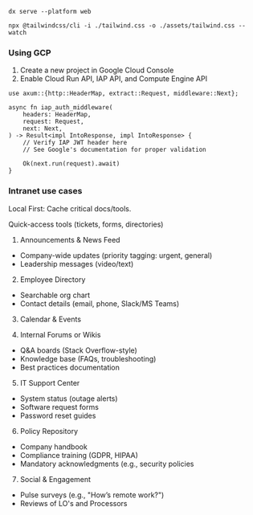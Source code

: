 <!-- @format -->

```
dx serve --platform web
```

```
npx @tailwindcss/cli -i ./tailwind.css -o ./assets/tailwind.css --watch
```

### Using GCP

1. Create a new project in Google Cloud Console
2. Enable Cloud Run API, IAP API, and Compute Engine API

```
use axum::{http::HeaderMap, extract::Request, middleware::Next};

async fn iap_auth_middleware(
    headers: HeaderMap,
    request: Request,
    next: Next,
) -> Result<impl IntoResponse, impl IntoResponse> {
    // Verify IAP JWT header here
    // See Google's documentation for proper validation

    Ok(next.run(request).await)
}
```

### Intranet use cases

Local First: Cache critical docs/tools.

Quick-access tools (tickets, forms, directories)

1. Announcements & News Feed

- Company-wide updates (priority tagging: urgent, general)
- Leadership messages (video/text)

2. Employee Directory

- Searchable org chart
- Contact details (email, phone, Slack/MS Teams)

3. Calendar & Events

4. Internal Forums or Wikis

- Q&A boards (Stack Overflow-style)
- Knowledge base (FAQs, troubleshooting)
- Best practices documentation

5. IT Support Center

- System status (outage alerts)
- Software request forms
- Password reset guides

6. Policy Repository

- Company handbook
- Compliance training (GDPR, HIPAA)
- Mandatory acknowledgments (e.g., security policies

7. Social & Engagement

- Pulse surveys (e.g., "How’s remote work?")
- Reviews of LO's and Processors

